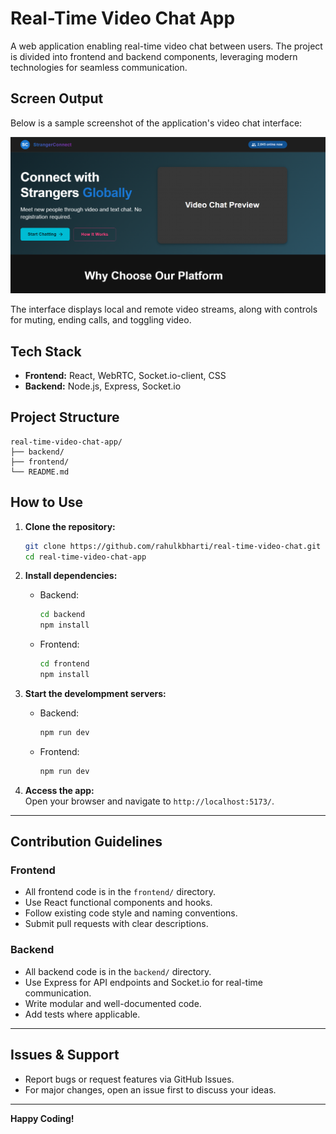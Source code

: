 # Real-Time Video Chat App

A web application enabling real-time video chat between users. The project is divided into frontend and backend components, leveraging modern technologies for seamless communication.

## Screen Output

Below is a sample screenshot of the application's video chat interface:

![Video Chat Screenshot](./assets/screenshot.png)

The interface displays local and remote video streams, along with controls for muting, ending calls, and toggling video.

## Tech Stack

- **Frontend:** React, WebRTC, Socket.io-client, CSS
- **Backend:** Node.js, Express, Socket.io

## Project Structure

```
real-time-video-chat-app/
├── backend/
├── frontend/
└── README.md
```

## How to Use

1. **Clone the repository:**

   ```bash
   git clone https://github.com/rahulkbharti/real-time-video-chat.git
   cd real-time-video-chat-app
   ```

2. **Install dependencies:**

   - Backend:
     ```bash
     cd backend
     npm install
     ```
   - Frontend:
     ```bash
     cd frontend
     npm install
     ```

3. **Start the develompment servers:**

   - Backend:
     ```bash
     npm run dev
     ```
   - Frontend:
     ```bash
     npm run dev
     ```

4. **Access the app:**  
   Open your browser and navigate to `http://localhost:5173/`.

---

## Contribution Guidelines

### Frontend

- All frontend code is in the `frontend/` directory.
- Use React functional components and hooks.
- Follow existing code style and naming conventions.
- Submit pull requests with clear descriptions.

### Backend

- All backend code is in the `backend/` directory.
- Use Express for API endpoints and Socket.io for real-time communication.
- Write modular and well-documented code.
- Add tests where applicable.

---

## Issues & Support

- Report bugs or request features via GitHub Issues.
- For major changes, open an issue first to discuss your ideas.

---

**Happy Coding!**
